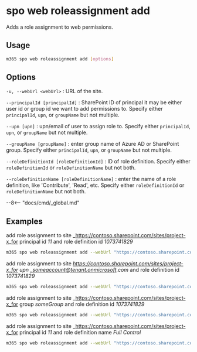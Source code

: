 # spo web roleassignment add

Adds a role assignment to web permissions.

## Usage

```sh
m365 spo web roleassignment add [options]
```

## Options

`-u, --webUrl <webUrl>`
: URL of the site.

`--principalId [principalId]`
: SharePoint ID of principal it may be either user id or group id we want to add permissions to. Specify either `principalId`, `upn`, or `groupName` but not multiple.

`--upn [upn]`
: upn/email of user to assign role to. Specify either `principalId`, `upn`, or `groupName` but not multiple.

`--groupName [groupName]`
: enter group name of Azure AD or SharePoint group. Specify either `principalId`, `upn`, or `groupName` but not multiple.

`--roleDefinitionId [roleDefinitionId]`
: ID of role definition. Specify either `roleDefinitionId` or `roleDefinitionName` but not both.

`--roleDefinitionName [roleDefinitionName]`
: enter the name of a role definition, like 'Contribute', 'Read', etc. Specify either `roleDefinitionId` or `roleDefinitionName` but not both.

--8<-- "docs/cmd/_global.md"

## Examples

add role assignment to site _https://contoso.sharepoint.com/sites/project-x_for principal id _11_ and role definition id _1073741829_

```sh
m365 spo web roleassignment add --webUrl "https://contoso.sharepoint.com/sites/project-x" --principalId 11 --roleDefinitionId 1073741829
```

add role assignment to site _https://contoso.sharepoint.com/sites/project-x_for upn _someaccount@tenant.onmicrosoft.com_ and role definition id _1073741829_

```sh
m365 spo web roleassignment add --webUrl "https://contoso.sharepoint.com/sites/project-x" --upn "someaccount@tenant.onmicrosoft.com" --roleDefinitionId 1073741829
```

add role assignment to site _https://contoso.sharepoint.com/sites/project-x_for group _someGroup_ and role definition id _1073741829_

```sh
m365 spo web roleassignment add --webUrl "https://contoso.sharepoint.com/sites/project-x" --groupName "someGroup" --roleDefinitionId 1073741829
```

add role assignment to site _https://contoso.sharepoint.com/sites/project-x_for principal id _11_ and role definition name _Full Control_

```sh
m365 spo web roleassignment add --webUrl "https://contoso.sharepoint.com/sites/project-x" --principalId 11 --roleDefinitionName "Full Control"
```
